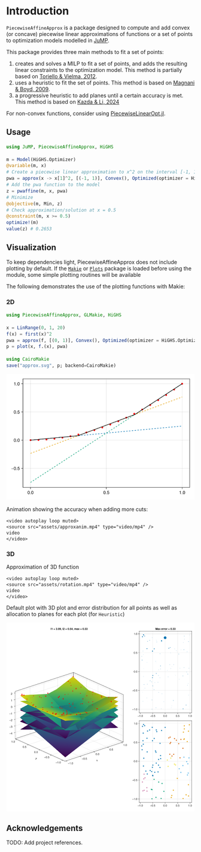 # Introduction

`PiecewiseAffineApprox` is a package designed to compute and add convex (or concave) piecewise linear approximations of functions or a set of points to optimization models modelled in [JuMP](https://jump.dev/). 

This package provides three main methods to fit a set of points: 

1. creates and solves a MILP to fit a set of points, and adds the resulting linear constraints to the optimization model. This method is partially based on [Toriello & Vielma, 2012](https://doi.org/10.1016/j.ejor.2011.12.030). 
2. uses a heuristic to fit the set of points. This method is based on [Magnani & Boyd, 2009](https://doi.org/10.1007/s11081-008-9045-3).
3. a progressive heuristic to add planes until a certain accuracy is met. This method is based on [Kazda & Li, 2024](https://doi.org/10.1016/j.ejor.2023.07.026)

For non-convex functions, consider using [PiecewiseLinearOpt.jl](https://github.com/joehuchette/PiecewiseLinearOpt.jl).

## Usage

```julia
using JuMP, PiecewiseAffineApprox, HiGHS

m = Model(HiGHS.Optimizer)
@variable(m, x)
# Create a piecewise linear approximation to x^2 on the interval [-1, 1]
pwa = approx(x -> x[1]^2, [(-1, 1)], Convex(), Optimized(optimizer = HiGHS.Optimizer, planes=5))
# Add the pwa function to the model
z = pwaffine(m, x, pwa)
# Minimize
@objective(m, Min, z)
# Check approximation/solution at x = 0.5
@constraint(m, x >= 0.5)
optimize!(m)
value(z) # 0.2653
```

## Visualization

To keep dependencies light, PiecewiseAffineApprox does not include plotting by default. If the [`Makie`](https://docs.makie.org/stable/) or [`Plots`](https://docs.juliaplots.org/stable/) package is loaded
before using the module, some simple plotting routines will be available

The following demonstrates the use of the plotting functions with Makie:

### 2D

```julia
using PiecewiseAffineApprox, GLMakie, HiGHS

x = LinRange(0, 1, 20)
f(x) = first(x)^2
pwa = approx(f, [(0, 1)], Convex(), Optimized(optimizer = HiGHS.Optimizer, planes = 3))
p = plot(x, f.(x), pwa)

using CairoMakie
save("approx.svg", p; backend=CairoMakie)
```
![](assets/approx.svg)

Animation showing the accuracy when adding more cuts:

```@raw html
<video autoplay loop muted>
<source src="assets/approxanim.mp4" type="video/mp4" />
video
</video>
```
### 3D

Approximation of 3D function

```@raw html
<video autoplay loop muted>
<source src="assets/rotation.mp4" type="video/mp4" />
video
</video>
```

Default plot with 3D plot and error distribution for all points as well as allocation to planes for each plot (for `Heuristic`)

![](assets/approx_3D.png)


## Acknowledgements

TODO: Add project references.

